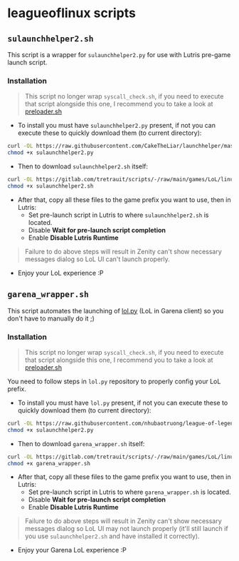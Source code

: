 # leagueoflinux scripts
## `sulaunchhelper2.sh`
This script is a wrapper for `sulaunchhelper2.py` for use with Lutris pre-game launch script.
### Installation
> This script no longer wrap `syscall_check.sh`, if you need to execute that script alongside this one, I recommend you to take a look at [preloader.sh](./README.md)

+ To install you must have `sulaunchhelper2.py` present, if not you can execute these to quickly download them (to current directory):
```sh
curl -OL https://raw.githubusercontent.com/CakeTheLiar/launchhelper/master/sulaunchhelper2.py
chmod +x sulaunchhelper2.py
```
+ Then to download `sulaunchhelper2.sh` itself:
```sh
curl -OL https://gitlab.com/tretrauit/scripts/-/raw/main/games/LoL/linux/sulaunchhelper2.sh
chmod +x sulaunchhelper2.sh
```
+ After that, copy all these files to the game prefix you want to use, then in Lutris:
    - Set pre-launch script in Lutris to where `sulaunchhelper2.sh` is located.
    - Disable **Wait for pre-launch script completion**
    - Enable **Disable Lutris Runtime**
> Failure to do above steps will result in Zenity can't show necessary messages dialog so LoL UI can't launch properly.
+ Enjoy your LoL experience :P
## `garena_wrapper.sh`
This script automates the launching of [lol.py](https://github.com/nhubaotruong/league-of-legends-linux-garena-script) (LoL in Garena client) so you don't have to manually do it ;)
### Installation
> This script no longer wrap `syscall_check.sh`, if you need to execute that script alongside this one, I recommend you to take a look at [preloader.sh](./README.md)

You need to follow steps in `lol.py` repository to properly config your LoL prefix.
+ To install you must have `lol.py` present, if not you can execute these to quickly download them (to current directory):
```sh
curl -OL https://raw.githubusercontent.com/nhubaotruong/league-of-legends-linux-garena-script/main/lol.py
chmod +x sulaunchhelper2.py
```
+ Then to download `garena_wrapper.sh` itself:
```sh
curl -OL https://gitlab.com/tretrauit/scripts/-/raw/main/games/LoL/linux/garena_wrapper.sh
chmod +x garena_wrapper.sh
```
+ After that, copy all these files to the game prefix you want to use, then in Lutris:
    - Set pre-launch script in Lutris to where `garena_wrapper.sh` is located.
    - Disable **Wait for pre-launch script completion**
    - Enable **Disable Lutris Runtime**
> Failure to do above steps will result in Zenity can't show necessary messages dialog so LoL UI may not launch properly (it'll still launch if you use `sulaunchhelper2.sh` and have installed it correctly).
+ Enjoy your Garena LoL experience :P
